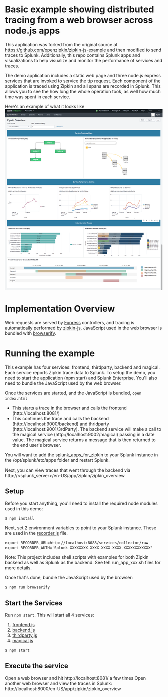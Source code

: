 
# Basic example showing distributed tracing from a web browser across node.js apps
This application was forked from the original source at https://github.com/openzipkin/zipkin-js-example and then modified to send traces to Splunk.  Additionally, this repo contains Splunk apps and visualizations to help visualize and monitor the performance of services and traces.

The demo application includes a static web page and three node.js express services that are invoked to service the ttp request. Each component of the application is traced using Zipkin and all spans are recorded in Splunk. This allows you to see the how long the whole operation took, as well how much time was spent in each service.

Here's an example of what it looks like
<img width="972" alt="zipkin screen shot" src="./ZipkinOverview.png">

# Implementation Overview

Web requests are served by [Express](http://expressjs.com/) controllers, and tracing is automatically performed by [zipkin-js](https://github.com/openzipkin/zipkin-js). JavaScript used in the web browser is bundled with [browserify](http://browserify.org/).

# Running the example
This example has four services: frontend, thirdparty, backend and magical. Each service reports Zipkin trace data to Splunk. To setup the demo, you need to start the application (npm start) and Splunk Enterprise. You'll also need to bundle the JavaScript used by the web browser.

Once the services are started, and the JavaScript is bundled, `open index.html`
* This starts a trace in the browser and calls the frontend (http://localhost:8081/)
* This continues the trace and calls the backend (http://localhost:9000/backend) and thridparty (http://localhost:9001/3rdParty). The backend service will make a call to the magical service (http://localhost:9002/magical) passing in a date value.  The magical service returns a message that is then returned to the end user's browser. 

You will want to add the splunk_apps_for_zipkin to your Splunk instance in the /opt/splunk/etc/apps folder and restart Splunk.

Next, you can view traces that went through the backend via http://<splunk_server>/en-US/app/zipkin/zipkin_overview

## Setup

Before you start anything, you'll need to install the required node modules used in this demo:
```bash
$ npm install
```
Next, set 2 environment variables to point to your Splunk instance.  These are used in the [recorder.js](./recorder.js) file.
```
export RECORDER_URL=http://localhost:8088/services/collector/raw
export RECORDER_AUTH='Splunk XXXXXXXX-XXXX-XXXX-XXXX-XXXXXXXXXXXX'
```
Note:  This project includes shell scripts with examples for both Zipkin backend as well as Splunk as the backend.  See teh run_app_xxx.sh files for more details.


Once that's done, bundle the JavaScript used by the browser:
```bash
$ npm run browserify
```

## Start the Services
Run `npm start`.  This will start all 4 services:  
1. [frontend.js](./frontend.js) 
2. [backend.js](./backend.js)
3. [thirdparty.js](./thirdparty.js)
4. [magical.js](./magical.js)

```bash
$ npm start
```
## Execute the service
Open a web browser and hit http://localhost:8081/ a few times
Open another web browser and view the traces in Splunk: http://localhost:8000/en-US/app/zipkin/zipkin_overview

